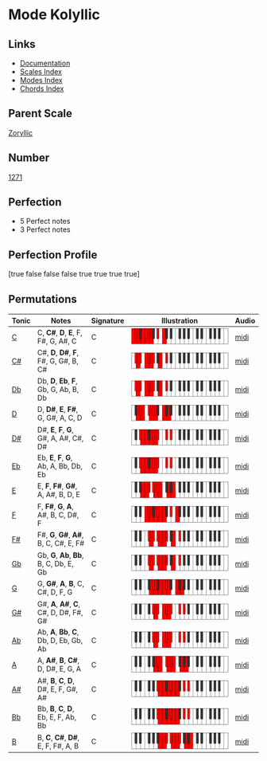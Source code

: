 # Mode Kolyllic

## Links

- [Documentation](index.md)
- [Scales Index](Scales.md)
- [Modes Index](Modes.md)
- [Chords Index](Chords.md)

## Parent Scale

[Zoryllic](ScaleZoryllic.md)

## Number

[1271](https://ianring.com/musictheory/scales/1271)

## Perfection

- 5 Perfect notes
- 3 Perfect notes

## Perfection Profile

[true false false false true true true true]

## Permutations

| Tonic | Notes | Signature | Illustration | Audio |
|-------|-------|-----------|--------------|-------|
| [C](ModeCNaturalKolyllic.md) | C, **C#**, **D**, **E**, F, F#, G, A#, C | C | ![CNaturalKolyllic](ModeCNaturalKolyllic.png) | [midi](https://github.com/edipermadi/music/blob/main/docs/ModeCNaturalKolyllic.mid?raw=true) |
| [C#](ModeCSharpKolyllic.md) | C#, **D**, **D#**, **F**, F#, G, G#, B, C# | C | ![CSharpKolyllic](ModeCSharpKolyllic.png) | [midi](https://github.com/edipermadi/music/blob/main/docs/ModeCSharpKolyllic.mid?raw=true) |
| [Db](ModeDFlatKolyllic.md) | Db, **D**, **Eb**, **F**, Gb, G, Ab, B, Db | C | ![DFlatKolyllic](ModeDFlatKolyllic.png) | [midi](https://github.com/edipermadi/music/blob/main/docs/ModeDFlatKolyllic.mid?raw=true) |
| [D](ModeDNaturalKolyllic.md) | D, **D#**, **E**, **F#**, G, G#, A, C, D | C | ![DNaturalKolyllic](ModeDNaturalKolyllic.png) | [midi](https://github.com/edipermadi/music/blob/main/docs/ModeDNaturalKolyllic.mid?raw=true) |
| [D#](ModeDSharpKolyllic.md) | D#, **E**, **F**, **G**, G#, A, A#, C#, D# | C | ![DSharpKolyllic](ModeDSharpKolyllic.png) | [midi](https://github.com/edipermadi/music/blob/main/docs/ModeDSharpKolyllic.mid?raw=true) |
| [Eb](ModeEFlatKolyllic.md) | Eb, **E**, **F**, **G**, Ab, A, Bb, Db, Eb | C | ![EFlatKolyllic](ModeEFlatKolyllic.png) | [midi](https://github.com/edipermadi/music/blob/main/docs/ModeEFlatKolyllic.mid?raw=true) |
| [E](ModeENaturalKolyllic.md) | E, **F**, **F#**, **G#**, A, A#, B, D, E | C | ![ENaturalKolyllic](ModeENaturalKolyllic.png) | [midi](https://github.com/edipermadi/music/blob/main/docs/ModeENaturalKolyllic.mid?raw=true) |
| [F](ModeFNaturalKolyllic.md) | F, **F#**, **G**, **A**, A#, B, C, D#, F | C | ![FNaturalKolyllic](ModeFNaturalKolyllic.png) | [midi](https://github.com/edipermadi/music/blob/main/docs/ModeFNaturalKolyllic.mid?raw=true) |
| [F#](ModeFSharpKolyllic.md) | F#, **G**, **G#**, **A#**, B, C, C#, E, F# | C | ![FSharpKolyllic](ModeFSharpKolyllic.png) | [midi](https://github.com/edipermadi/music/blob/main/docs/ModeFSharpKolyllic.mid?raw=true) |
| [Gb](ModeGFlatKolyllic.md) | Gb, **G**, **Ab**, **Bb**, B, C, Db, E, Gb | C | ![GFlatKolyllic](ModeGFlatKolyllic.png) | [midi](https://github.com/edipermadi/music/blob/main/docs/ModeGFlatKolyllic.mid?raw=true) |
| [G](ModeGNaturalKolyllic.md) | G, **G#**, **A**, **B**, C, C#, D, F, G | C | ![GNaturalKolyllic](ModeGNaturalKolyllic.png) | [midi](https://github.com/edipermadi/music/blob/main/docs/ModeGNaturalKolyllic.mid?raw=true) |
| [G#](ModeGSharpKolyllic.md) | G#, **A**, **A#**, **C**, C#, D, D#, F#, G# | C | ![GSharpKolyllic](ModeGSharpKolyllic.png) | [midi](https://github.com/edipermadi/music/blob/main/docs/ModeGSharpKolyllic.mid?raw=true) |
| [Ab](ModeAFlatKolyllic.md) | Ab, **A**, **Bb**, **C**, Db, D, Eb, Gb, Ab | C | ![AFlatKolyllic](ModeAFlatKolyllic.png) | [midi](https://github.com/edipermadi/music/blob/main/docs/ModeAFlatKolyllic.mid?raw=true) |
| [A](ModeANaturalKolyllic.md) | A, **A#**, **B**, **C#**, D, D#, E, G, A | C | ![ANaturalKolyllic](ModeANaturalKolyllic.png) | [midi](https://github.com/edipermadi/music/blob/main/docs/ModeANaturalKolyllic.mid?raw=true) |
| [A#](ModeASharpKolyllic.md) | A#, **B**, **C**, **D**, D#, E, F, G#, A# | C | ![ASharpKolyllic](ModeASharpKolyllic.png) | [midi](https://github.com/edipermadi/music/blob/main/docs/ModeASharpKolyllic.mid?raw=true) |
| [Bb](ModeBFlatKolyllic.md) | Bb, **B**, **C**, **D**, Eb, E, F, Ab, Bb | C | ![BFlatKolyllic](ModeBFlatKolyllic.png) | [midi](https://github.com/edipermadi/music/blob/main/docs/ModeBFlatKolyllic.mid?raw=true) |
| [B](ModeBNaturalKolyllic.md) | B, **C**, **C#**, **D#**, E, F, F#, A, B | C | ![BNaturalKolyllic](ModeBNaturalKolyllic.png) | [midi](https://github.com/edipermadi/music/blob/main/docs/ModeBNaturalKolyllic.mid?raw=true) |
